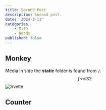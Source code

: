 ```yaml
---
title: Second Post 
description: Second post. 
date: '2024-3-13'
categories: 
    - Math 
    - Nerds 
published: false
---
```


<script>
    import Counter from './counter.svelte'
</script>

## Monkey 

Media in side the **static** folder is found from `/`.
$$frac{3}{2}$$
![Svelte](favicon.png)

## Counter

<Counter />
